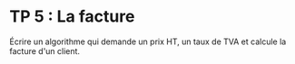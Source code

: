 # TP 5 : La facture

Écrire un algorithme qui demande un prix HT, un taux de TVA et calcule la facture d'un client.
